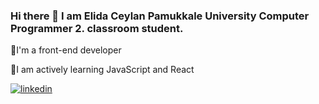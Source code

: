 ### Hi there 👋 I am Elida Ceylan Pamukkale University Computer Programmer 2. classroom student.

🔭I'm a front-end developer

🌱I am actively learning JavaScript and React

[![linkedin](https://img.shields.io/badge/Linkedin-000000?style=for-the-badge&logo=Linkedin&logoColor=white)](https://www.linkedin.com/in/elidacyl/)
<!--
<!--
**elidacy/elidacy** is a ✨ _special_ ✨ repository because its `README.md` (this file) appears on your GitHub profile.

Here are some ideas to get you started:

- 🔭 I’m currently working on ...
- 🌱 I’m currently learning ...
- 👯 I’m looking to collaborate on ...
- 🤔 I’m looking for help with ...
- 💬 Ask me about ...
- 📫 How to reach me: ...
- 😄 Pronouns: ...
- ⚡ Fun fact: ...
-->
